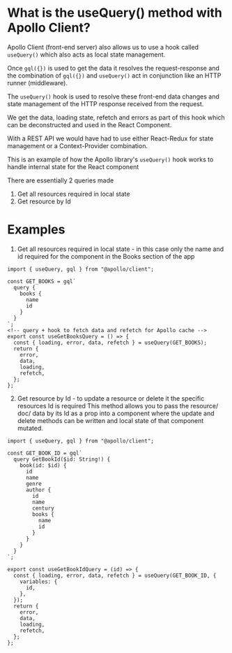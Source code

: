 # What is the useQuery() method with Apollo Client?

Apollo Client (front-end server) also allows us to use a hook called `useQuery()` which also acts as local state management. 

Once `gql({})` is used to get the data it resolves the request-response and the combination of `gql({})` and `useQuery()` act in conjunction like an HTTP runner (middleware).

The `useQuery()` hook is used to resolve these front-end data changes and state management of the HTTP response received from the request. 

We get the data, loading state, refetch and errors as part of this hook which can be deconstructed and used in the React Component.

With a REST API we would have had to use either React-Redux for state management or a Context-Provider combination.

This is an example of how the Apollo library's `useQuery()` hook works to handle internal state for the React component

There are essentially 2 queries made
1. Get all resources required in local state
2. Get resource by Id

# Examples

1. Get all resources required in local state - in this case only the name and id required for the component in the Books section of the app

```
import { useQuery, gql } from "@apollo/client";

const GET_BOOKS = gql`
  query {
    books {
      name
      id
    }
  }
`;
<!-- query + hook to fetch data and refetch for Apollo cache -->
export const useGetBooksQuery = () => {
  const { loading, error, data, refetch } = useQuery(GET_BOOKS);
  return {
    error,
    data,
    loading,
    refetch,
  };
};
```

2. Get resource by Id - to update a resource or delete it the specific resources Id is required
This method allows you to pass the resource/ doc/ data by its Id as a prop into a component where the update and delete methods can be written and local state of that component mutated.

```
import { useQuery, gql } from "@apollo/client";

const GET_BOOK_ID = gql`
  query GetBookId($id: String!) {
    book(id: $id) {
      id
      name
      genre
      author {
        id
        name
        century
        books {
          name
          id
        }
      }
    }
  }
`;

export const useGetBookIdQuery = (id) => {
  const { loading, error, data, refetch } = useQuery(GET_BOOK_ID, {
    variables: {
      id,
    },
  });
  return {
    error,
    data,
    loading,
    refetch,
  };
};
```